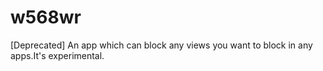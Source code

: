 # w568wr
[Deprecated] An app which can block any views you want to block in any apps.It's experimental.

